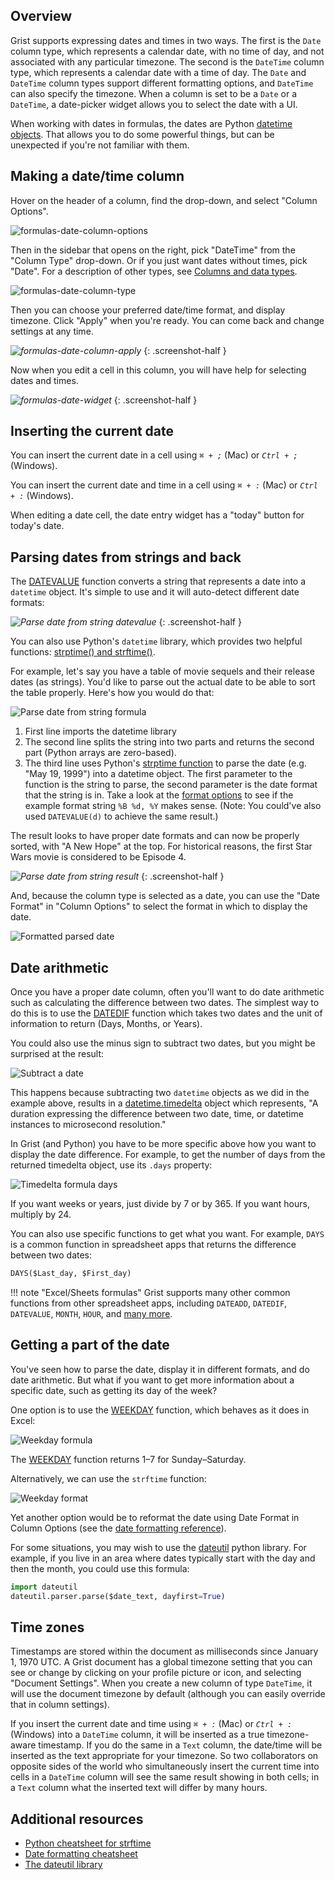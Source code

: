 Overview
--------

Grist supports expressing dates and times in two ways.  The first is the
`Date` column type, which represents a calendar date, with no time of day, and
not associated with any particular timezone.  The second is the `DateTime`
column type, which represents a calendar date with a time of day.
The `Date` and `DateTime` column types support different formatting
options, and `DateTime` can also specify the timezone. When a column
is set to be a `Date` or a `DateTime`, a date-picker widget allows you
to select the date with a UI.

When working with dates in formulas, the dates are Python [datetime
objects](https://docs.python.org/2/library/datetime.html). That allows
you to do some powerful things, but can be unexpected if you're not
familiar with them.

Making a date/time column
-----------------------

Hover on the header of a column, find the drop-down, and select "Column Options".

![formulas-date-column-options](images/formulas/formulas-date-column-options.png)

Then in the sidebar that opens on the right, pick "DateTime" from the
"Column Type" drop-down.  Or if you just want dates without times, pick
"Date".  For a description of other types, see [Columns and data types](col-types.md).

![formulas-date-column-type](images/formulas/formulas-date-column-type.png)

Then you can choose your preferred date/time format, and display timezone.
Click "Apply" when you're ready.  You can come back and change settings at
any time.

*![formulas-date-column-apply](images/formulas/formulas-date-column-apply.png)*
{: .screenshot-half }

Now when you edit a cell in this column, you will have help for selecting dates
and times.

*![formulas-date-widget](images/formulas/formulas-date-widget.png)*
{: .screenshot-half }

Inserting the current date
-----------------------------

You can insert the current date in a cell using
<code class="keys">*⌘* + *;*</code> (Mac) or <code class="keys">*Ctrl* + *;*</code> (Windows).

You can insert the current date and time in a cell using 
<code class="keys">*⌘* + *:*</code> (Mac) or <code class="keys">*Ctrl* + *:*</code> (Windows).

When editing a date cell, the date entry widget has a "today" button for today's date.

Parsing dates from strings and back
-----------------------------------
The [DATEVALUE](functions/#datevalue) function converts a string that represents a date into a `datetime`
object. It's simple to use and it will auto-detect different date formats:

*![Parse date from string datevalue](images/dates-parse-datevalue.png)*
{: .screenshot-half }

You can also use Python's `datetime` library, which provides two helpful functions:
[strptime() and strftime()](https://docs.python.org/2/library/datetime.html#strftime-strptime-behavior).

For example, let's say you have a table of movie sequels and their release dates (as
strings). You'd like to parse out the actual date to be able to sort the table properly. Here's how
you would do that:

![Parse date from string formula](images/dates-parse-string-formula.png)

1. First line imports the datetime library
2. The second line splits the string into two parts and returns the second part (Python arrays are
   zero-based).
3. The third line uses Python's [strptime
   function](https://docs.python.org/2/library/datetime.html#datetime.datetime.strptime) to parse
   the date (e.g. "May 19, 1999") into a datetime object. The first parameter to the function is
   the string to parse, the second parameter is the date format that the string is in. Take a look
   at the [format
   options](https://docs.python.org/2/library/datetime.html#strftime-strptime-behavior) to see if
   the example format string `%B %d, %Y` makes sense. (Note: You could've also used `DATEVALUE(d)` to
   achieve the same result.)


The result looks to have proper date formats and can now be properly sorted, with
"A New Hope" at the top.  For historical reasons, the first Star Wars movie is considered
to be Episode 4.

*![Parse date from string result](images/dates-parse-string-sorted.png)*
{: .screenshot-half }

And, because the column type is selected as a date, you can use the "Date Format" in "Column Options"
to select the format in which to display the date.

![Formatted parsed date](images/dates-parse-string-formatted.png)

Date arithmetic
---------------
Once you have a proper date column, often you'll want to do date arithmetic such as calculating the
difference between two dates. The simplest way to do this is to use the [DATEDIF](formulas/#datedif)
function which takes two dates and the unit of information to return (Days, Months, or Years).

You could also use the minus sign to subtract two dates, but you might be surprised at the result:

![Subtract a date](images/dates-subtract-formula.png)

This happens because subtracting two `datetime` objects as we did in the example above, results in a
[datetime.timedelta](https://docs.python.org/2/library/datetime.html#datetime.timedelta) object
which represents, "A duration expressing the difference between two date, time, or datetime
instances to microsecond resolution."

In Grist (and Python) you have to be more specific above how you want to display the date
difference. For example, to get the number of days from the returned timedelta object, use its
`.days` property:

![Timedelta formula days](images/dates-timedelta-formula.png)

If you want weeks or years, just divide by 7 or by 365. If you want hours, multiply by 24.

You can also use specific functions to get what you want. For example, `DAYS` is a common function
in spreadsheet apps that returns the difference between two dates:

```py
DAYS($Last_day, $First_day)
```

!!! note "Excel/Sheets formulas"
    Grist supports many other common functions from other spreadsheet apps, including
    `DATEADD`, `DATEDIF`, `DATEVALUE`, `MONTH`, `HOUR`, and [many more](functions/#date).

Getting a part of the date
--------------------------
You've seen how to parse the date, display it in different formats, and do date arithmetic. But what
if you want to get more information about a specific date, such as getting its day of the week?

One option is to use the [WEEKDAY](functions/#weekday) function, which behaves as it does in
Excel:

![Weekday formula](images/dates-weekday-formula.png)

The [WEEKDAY](functions/#weekday) function returns 1–7 for Sunday–Saturday.

Alternatively, we can use the `strftime` function:

![Weekday format](images/dates-weekday-format-strftime.png)

Yet another option would be to reformat the date using Date Format in Column Options
(see the [date formatting reference](https://momentjs.com/docs/#/displaying/format/)).
    
For some situations, you may wish to use the [dateutil](https://github.com/dateutil/dateutil)
python library.  For example, if you live in an area where dates typically start with the day
and then the month, you could use this formula:

```py
import dateutil
dateutil.parser.parse($date_text, dayfirst=True)
```


Time zones
-----------

Timestamps are stored within the document as milliseconds since January 1, 1970 UTC.
A Grist document has a global timezone setting that you can see or change by
clicking on your profile picture or icon, and selecting "Document Settings".
When you create a new column of type `DateTime`, it will use the document timezone
by default (although you can easily override that in column settings).

If you insert the current date and time using 
<code class="keys">*⌘* + *:*</code> (Mac) or <code class="keys">*Ctrl* + *:*</code> (Windows)
into a `DateTime` column, it will be inserted as a true timezone-aware timestamp.
If you do the same in a `Text` column, the date/time will be inserted as the text
appropriate for your timezone.  So two collaborators on opposite sides of the world
who simultaneously insert the current time into cells in a `DateTime` column will see the same
result showing in both cells; in a `Text` column what the inserted text will differ by many
hours.




Additional resources
--------------------
* [Python cheatsheet for strftime](http://strftime.org)
* [Date formatting cheatsheet](https://momentjs.com/docs/#/displaying/format/)
* [The dateutil library](https://github.com/dateutil/dateutil)
